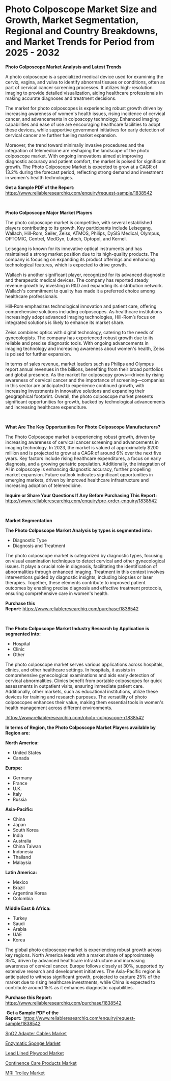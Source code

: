 <p><h1>Photo Colposcope Market Size and Growth, Market Segmentation, Regional and Country Breakdowns, and Market Trends for Period from 2025 -  2032</h1></p><p><strong>Photo Colposcope Market Analysis and Latest Trends</strong></p>
<p><p>A photo colposcope is a specialized medical device used for examining the cervix, vagina, and vulva to identify abnormal tissues or conditions, often as part of cervical cancer screening processes. It utilizes high-resolution imaging to provide detailed visualization, aiding healthcare professionals in making accurate diagnoses and treatment decisions.</p><p>The market for photo colposcopes is experiencing robust growth driven by increasing awareness of women's health issues, rising incidence of cervical cancer, and advancements in colposcopy technology. Enhanced imaging capabilities and ease of use are encouraging healthcare facilities to adopt these devices, while supportive government initiatives for early detection of cervical cancer are further fueling market expansion. </p><p>Moreover, the trend toward minimally invasive procedures and the integration of telemedicine are reshaping the landscape of the photo colposcope market. With ongoing innovations aimed at improving diagnostic accuracy and patient comfort, the market is poised for significant growth. The Photo Colposcope Market is expected to grow at a CAGR of 13.2% during the forecast period, reflecting strong demand and investment in women's health technologies.</p></p>
<p><strong>Get a Sample PDF of the Report:&nbsp;</strong> <a href="https://www.reliableresearchiq.com/enquiry/request-sample/1838542?utm_campaign=1900&utm_medium=2&utm_source=Github&utm_content=ia&utm_term=04032025&utm_id=photo-colposcope">https://www.reliableresearchiq.com/enquiry/request-sample/1838542</a></p>
<p>&nbsp;</p>
<p><strong>Photo Colposcope Major Market Players</strong></p>
<p><p>The photo colposcope market is competitive, with several established players contributing to its growth. Key participants include Leisegang, Wallach, Hill-Rom, Seiler, Zeiss, ATMOS, Philips, DySIS Medical, Olympus, OPTOMIC, Centrel, MedGyn, Lutech, Optopol, and Kernel.</p><p>Leisegang is known for its innovative optical instruments and has maintained a strong market position due to its high-quality products. The company is focusing on expanding its product offerings and enhancing technological features, which is expected to drive growth.</p><p>Wallach is another significant player, recognized for its advanced diagnostic and therapeutic medical devices. The company has reported steady revenue growth by investing in R&D and expanding its distribution network. Wallach's commitment to quality has made it a preferred choice among healthcare professionals.</p><p>Hill-Rom emphasizes technological innovation and patient care, offering comprehensive solutions including colposcopes. As healthcare institutions increasingly adopt advanced imaging technologies, Hill-Rom’s focus on integrated solutions is likely to enhance its market share. </p><p>Zeiss combines optics with digital technology, catering to the needs of gynecologists. The company has experienced robust growth due to its reliable and precise diagnostic tools. With ongoing advancements in imaging technology and increasing awareness about women's health, Zeiss is poised for further expansion.</p><p>In terms of sales revenue, market leaders such as Philips and Olympus report annual revenues in the billions, benefiting from their broad portfolios and global presence. As the market for colposcopy grows—driven by rising awareness of cervical cancer and the importance of screening—companies in this sector are anticipated to experience continued growth, with increasing investments in innovative solutions and expanding their geographical footprint. Overall, the photo colposcope market presents significant opportunities for growth, backed by technological advancements and increasing healthcare expenditure.</p></p>
<p>&nbsp;</p>
<p><strong>What Are The Key Opportunities For Photo Colposcope Manufacturers?</strong></p>
<p><p>The Photo Colposcope market is experiencing robust growth, driven by increasing awareness of cervical cancer screening and advancements in imaging technology. In 2023, the market is valued at approximately $200 million and is projected to grow at a CAGR of around 6% over the next five years. Key factors include rising healthcare expenditures, a focus on early diagnosis, and a growing geriatric population. Additionally, the integration of AI in colposcopy is enhancing diagnostic accuracy, further propelling market expansion. Future outlook indicates significant opportunities in emerging markets, driven by improved healthcare infrastructure and increasing adoption of telemedicine.</p></p>
<p><strong>Inquire or Share Your Questions If Any Before Purchasing This Report:</strong> <a href="https://www.reliableresearchiq.com/enquiry/pre-order-enquiry/1838542?utm_campaign=1900&utm_medium=2&utm_source=Github&utm_content=ia&utm_term=04032025&utm_id=photo-colposcope">https://www.reliableresearchiq.com/enquiry/pre-order-enquiry/1838542</a></p>
<p>&nbsp;</p>
<p><strong>Market Segmentation</strong></p>
<p><strong>The Photo Colposcope Market Analysis by types is segmented into:</strong></p>
<p><ul><li>Diagnostic Type</li><li>Diagnosis and Treatment</li></ul></p>
<p><p>The photo colposcope market is categorized by diagnostic types, focusing on visual examination techniques to detect cervical and other gynecological issues. It plays a crucial role in diagnosis, facilitating the identification of abnormalities through enhanced imaging. Treatment in this context involves interventions guided by diagnostic insights, including biopsies or laser therapies. Together, these elements contribute to improved patient outcomes by enabling precise diagnosis and effective treatment protocols, ensuring comprehensive care in women's health.</p></p>
<p><strong>Purchase this Report:&nbsp;</strong><a href="https://www.reliableresearchiq.com/purchase/1838542?utm_campaign=1900&utm_medium=2&utm_source=Github&utm_content=ia&utm_term=04032025&utm_id=photo-colposcope">https://www.reliableresearchiq.com/purchase/1838542</a></p>
<p>&nbsp;</p>
<p><strong>The Photo Colposcope Market Industry Research by Application is segmented into:</strong></p>
<p><ul><li>Hospital</li><li>Clinic</li><li>Other</li></ul></p>
<p><p>The photo colposcope market serves various applications across hospitals, clinics, and other healthcare settings. In hospitals, it assists in comprehensive gynecological examinations and aids early detection of cervical abnormalities. Clinics benefit from portable colposcopes for quick assessments in outpatient visits, ensuring immediate patient care. Additionally, other markets, such as educational institutions, utilize these devices for training and research purposes. The versatility of photo colposcopes enhances their value, making them essential tools in women's health management across different environments.</p></p>
<p><a href="https://www.reliableresearchiq.com/photo-colposcope-r1838542?utm_campaign=1900&utm_medium=2&utm_source=Github&utm_content=ia&utm_term=04032025&utm_id=photo-colposcope">&nbsp;https://www.reliableresearchiq.com/photo-colposcope-r1838542</a></p>
<p><strong>In terms of Region, the Photo Colposcope Market Players available by Region are:</strong></p>
<p>
    <p> <strong> North America: </strong>
        <ul>
            <li>United States</li>
            <li>Canada</li>
        </ul>
        </p> 
    <p> <strong> Europe: </strong>
        <ul>
            <li>Germany</li>
            <li>France</li>
            <li>U.K.</li>
            <li>Italy</li>
            <li>Russia</li>
        </ul>
        </p> 
    <p> <strong> Asia-Pacific: </strong>
        <ul>
            <li>China</li>
            <li>Japan</li>
            <li>South Korea</li>
            <li>India</li>
            <li>Australia</li>
            <li>China Taiwan</li>
            <li>Indonesia</li>
            <li>Thailand</li>
            <li>Malaysia</li>
        </ul>
        </p> 
    <p> <strong> Latin America: </strong>
        <ul>
            <li>Mexico</li>
            <li>Brazil</li>
            <li>Argentina Korea</li>
            <li>Colombia</li>
        </ul>
        </p> 
    <p> <strong> Middle East & Africa: </strong>
        <ul>
            <li>Turkey</li>
            <li>Saudi</li>
            <li>Arabia</li>
            <li>UAE</li>
            <li>Korea</li>
        </ul>
    </p>
    </p>
<p><p>The global photo colposcope market is experiencing robust growth across key regions. North America leads with a market share of approximately 35%, driven by advanced healthcare infrastructure and increasing awareness of cervical cancer. Europe follows closely at 30%, supported by extensive research and development initiatives. The Asia-Pacific region is anticipated to witness significant growth, projected to capture 25% of the market due to rising healthcare investments, while China is expected to contribute around 15% as it enhances diagnostic capabilities.</p></p>
<p><strong>Purchase this Report: </strong><a href="https://www.reliableresearchiq.com/purchase/1838542?utm_campaign=1900&utm_medium=2&utm_source=Github&utm_content=ia&utm_term=04032025&utm_id=photo-colposcope">https://www.reliableresearchiq.com/purchase/1838542</a></p>
<p>&nbsp;<strong>Get a Sample PDF of the Report:&nbsp;&nbsp;</strong><a href="https://www.reliableresearchiq.com/enquiry/request-sample/1838542?utm_campaign=1900&utm_medium=2&utm_source=Github&utm_content=ia&utm_term=04032025&utm_id=photo-colposcope">https://www.reliableresearchiq.com/enquiry/request-sample/1838542</a></p>
<p><strong></strong></p>
<p><p><a href="https://github.com/bichukapac/Market-Research-Report-List-1/blob/main/spo2-adapter-cables-market.md?utm_campaign=1900&utm_medium=2&utm_source=Github&utm_content=ia&utm_term=04032025&utm_id=photo-colposcope">SpO2 Adapter Cables Market</a></p><p><a href="https://github.com/gassmkalay/Market-Research-Report-List-1/blob/main/enzymatic-sponge-market.md?utm_campaign=1900&utm_medium=2&utm_source=Github&utm_content=ia&utm_term=04032025&utm_id=photo-colposcope">Enzymatic Sponge Market</a></p><p><a href="https://github.com/laveeasaadrh/Market-Research-Report-List-1/blob/main/lead-lined-plywood-market.md?utm_campaign=1900&utm_medium=2&utm_source=Github&utm_content=ia&utm_term=04032025&utm_id=photo-colposcope">Lead Lined Plywood Market</a></p><p><a href="https://github.com/ayondaylos/Market-Research-Report-List-1/blob/main/continence-care-products-market.md?utm_campaign=1900&utm_medium=2&utm_source=Github&utm_content=ia&utm_term=04032025&utm_id=photo-colposcope">Continence Care Products Market</a></p><p><a href="https://github.com/swaftaenglem/Market-Research-Report-List-1/blob/main/mri-trolley-market.md?utm_campaign=1900&utm_medium=2&utm_source=Github&utm_content=ia&utm_term=04032025&utm_id=photo-colposcope">MRI Trolley Market</a></p></p>